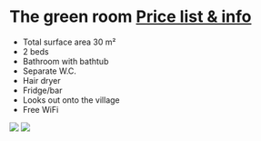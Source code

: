# The green room [Price list & info](/en/pricelist/)

* Total surface area 30 m²
* 2 beds
* Bathroom with bathtub
* Separate W.C.
* Hair dryer
* Fridge/bar 
* Looks out onto the village
* Free WiFi

![](/images/chambre-verte.jpg)
![](/images/chambre-verte-detail.jpg)